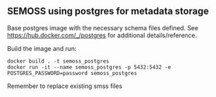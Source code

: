 ## SEMOSS using postgres for metadata storage

Base postgres image with the necessary schema files defined.  See https://hub.docker.com/_/postgres for additional details/reference.

Build the image and run:
```
docker build . -t semoss_postgres
docker run -it --name semoss_postgres -p 5432:5432 -e POSTGRES_PASSWORD=password semoss_postgres
```

Remember to replace existing smss files
